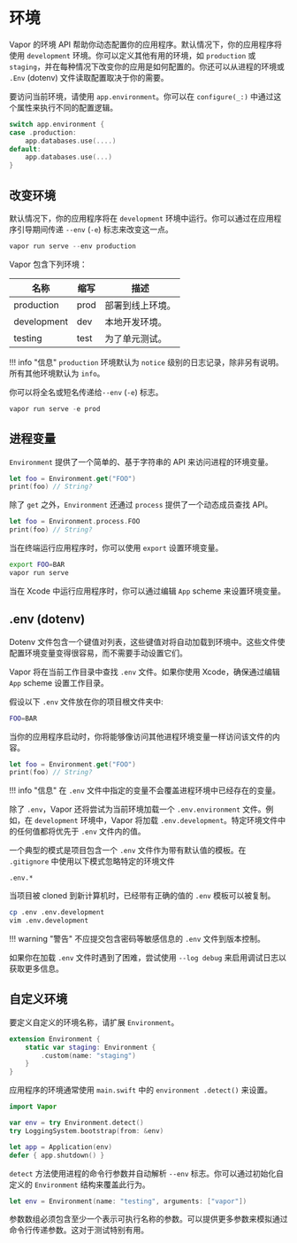 # 环境

Vapor 的环境 API 帮助你动态配置你的应用程序。默认情况下，你的应用程序将使用 `development` 环境。你可以定义其他有用的环境，如 `production` 或 `staging`，并在每种情况下改变你的应用是如何配置的。你还可以从进程的环境或 `.Env` (dotenv) 文件读取配置取决于你的需要。

要访问当前环境，请使用 `app.environment`。你可以在 `configure(_:)` 中通过这个属性来执行不同的配置逻辑。

```swift
switch app.environment {
case .production:
    app.databases.use(....)
default:
    app.databases.use(...)
}
```

## 改变环境

默认情况下，你的应用程序将在 `development` 环境中运行。你可以通过在应用程序引导期间传递 `--env` (`-e`) 标志来改变这一点。

```swift
vapor run serve --env production
```

Vapor 包含下列环境：

|名称|缩写|描述|
|-|-|-|
|production|prod|部署到线上环境。|
|development|dev|本地开发环境。|
|testing|test|为了单元测试。|

!!! info "信息"
    `production` 环境默认为 `notice` 级别的日志记录，除非另有说明。所有其他环境默认为 `info`。

你可以将全名或短名传递给`--env` (`-e`) 标志。

```swift
vapor run serve -e prod
```

## 进程变量

`Environment` 提供了一个简单的、基于字符串的 API 来访问进程的环境变量。

```swift
let foo = Environment.get("FOO")
print(foo) // String?
```

除了 `get` 之外，`Environment` 还通过 `process` 提供了一个动态成员查找 API。

```swift
let foo = Environment.process.FOO
print(foo) // String?
```

当在终端运行应用程序时，你可以使用 `export` 设置环境变量。

```sh
export FOO=BAR
vapor run serve
```

当在 Xcode 中运行应用程序时，你可以通过编辑 `App` scheme 来设置环境变量。

## .env (dotenv)

Dotenv 文件包含一个键值对列表，这些键值对将自动加载到环境中。这些文件使配置环境变量变得很容易，而不需要手动设置它们。

Vapor 将在当前工作目录中查找 `.env` 文件。如果你使用 Xcode，确保通过编辑 `App` scheme 设置工作目录。

假设以下 `.env` 文件放在你的项目根文件夹中:

```sh
FOO=BAR
```

当你的应用程序启动时，你将能够像访问其他进程环境变量一样访问该文件的内容。

```swift
let foo = Environment.get("FOO")
print(foo) // String?
```

!!! info "信息"
    在 `.env` 文件中指定的变量不会覆盖进程环境中已经存在的变量。

除了 `.env`，Vapor 还将尝试为当前环境加载一个 `.env.environment` 文件。例如，在 `development` 环境中，Vapor 将加载 `.env.development`。特定环境文件中的任何值都将优先于 `.env` 文件内的值。

一个典型的模式是项目包含一个 `.env` 文件作为带有默认值的模板。在 `.gitignore` 中使用以下模式忽略特定的环境文件

```gitignore
.env.*
```

当项目被 cloned 到新计算机时，已经带有正确的值的 `.env` 模板可以被复制。

```sh
cp .env .env.development
vim .env.development
```

!!! warning "警告"
    不应提交包含密码等敏感信息的 `.env` 文件到版本控制。

如果你在加载 `.env` 文件时遇到了困难，尝试使用 `--log debug` 来启用调试日志以获取更多信息。

## 自定义环境

要定义自定义的环境名称，请扩展 `Environment`。

```swift
extension Environment {
    static var staging: Environment {
        .custom(name: "staging")
    }
}
```

应用程序的环境通常使用 `main.swift` 中的 `environment .detect()` 来设置。

```swift
import Vapor

var env = try Environment.detect()
try LoggingSystem.bootstrap(from: &env)

let app = Application(env)
defer { app.shutdown() }
```

`detect` 方法使用进程的命令行参数并自动解析 `--env` 标志。你可以通过初始化自定义的 `Environment` 结构来覆盖此行为。

```swift
let env = Environment(name: "testing", arguments: ["vapor"])
```

参数数组必须包含至少一个表示可执行名称的参数。可以提供更多参数来模拟通过命令行传递参数。这对于测试特别有用。
